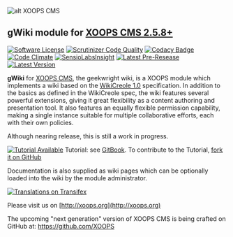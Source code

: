 ![alt XOOPS CMS](http://xoops.org/images/logoXoops4GithubRepository.png)
## gWiki module for [XOOPS CMS 2.5.8+](https://xoops.org)
[![Software License](https://img.shields.io/badge/license-GPL-brightgreen.svg?style=flat)](LICENSE)
[![Scrutinizer Code Quality](https://img.shields.io/scrutinizer/g/mambax7/gwiki.svg?style=flat)](https://scrutinizer-ci.com/g/mambax7/gwiki/?branch=master)
[![Codacy Badge](https://api.codacy.com/project/badge/grade/2d27c0023ee54f0b9ba2b5d17a68b2a5)](https://www.codacy.com/app/mambax7/gwiki)
[![Code Climate](https://img.shields.io/codeclimate/github/mambax7/gwiki.svg?style=flat)](https://codeclimate.com/github/mambax7/gwiki)
[![SensioLabsInsight](https://insight.sensiolabs.com/projects/ee2f6ad8-0de5-41f4-b804-10898953ad7f/mini.png)](https://insight.sensiolabs.com/projects/ee2f6ad8-0de5-41f4-b804-10898953ad7f)
[![Latest Pre-Resease](https://img.shields.io/github/tag/XoopsModules25x/gwiki.svg?style=flat)](https://github.com/XoopsModules25x/gwiki/tags/)
[![Latest Version](https://img.shields.io/github/release/XoopsModules25x/gwiki.svg?style=flat)](https://github.com/XoopsModules25x/gwiki/releases/)

**gWiki** for [XOOPS CMS](http://xoops.org), the geekwright wiki, is a XOOPS module which implements a wiki
based on the [WikiCreole 1.0](http://wikicreole.org/) specification.
In addition to the basics as defined in the WikiCreole spec, the wiki
features several powerful extensions, giving it great flexibility as
a content authoring and presentation tool. It also features an equally
flexible permission capability, making a single instance suitable for
multiple collaborative efforts, each with their own policies.

Although nearing release, this is still a work in progress.

[![Tutorial Available](http://xoops.org/images/tutorial-available-blue.svg)](https://www.gitbook.com/book/xoops/gwiki-tutorial/) Tutorial: see [GitBook](https://www.gitbook.com/book/xoops/gwiki-tutorial/).
To contribute to the Tutorial, [fork it on GitHub](https://github.com/XoopsDocs/gwiki-tutorial)

Documentation is also supplied as wiki pages which can be optionally loaded
into the wiki by the module administrator.

[![Translations on Transifex](http://xoops.org/images/translations-transifex-blue.svg)](https://www.transifex.com/xoops)

Please visit us on  [http://xoops.org](http://xoops.org)

The upcoming "next generation" version of XOOPS CMS is being crafted on GitHub at: https://github.com/XOOPS



